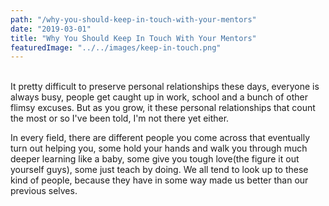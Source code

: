 ```yaml
---
path: "/why-you-should-keep-in-touch-with-your-mentors"
date: "2019-03-01"
title: "Why You Should Keep In Touch With Your Mentors"
featuredImage: "../../images/keep-in-touch.png"
---
```


<br>
It pretty difficult to preserve personal relationships these days, everyone is always busy, people get caught up in work, school and a bunch of other flimsy excuses. But as you grow, it these personal relationships that count the most or so I've been told, I'm not there yet either.<br>

In every field, there are different people you come across that eventually turn out helping you, some hold your hands and walk you through much deeper learning like a baby, some give you tough love(the figure it out yourself guys), some just teach by doing. We all tend to look up to these kind of people, because they have in some way made us better than our previous selves.